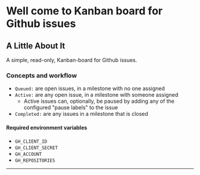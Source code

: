 # Well come to Kanban board for Github issues

## A Little About It

A simple, read-only, Kanban-board for Github issues.

### Concepts and workflow

* `Queued:` are open issues, in a milestone with no one assigned
* `Active:` are any open issue, in a milestone with someone assigned
   * Active issues can, optionally, be paused by adding any of the configured "pause labels" to the issue
* `Completed:` are any issues in a milestone that is closed

#### Required environment variables

* `GH_CLIENT_ID`
* `GH_CLIENT_SECRET`
* `GH_ACCOUNT`
* `GH_REPOSITORIES`

----
